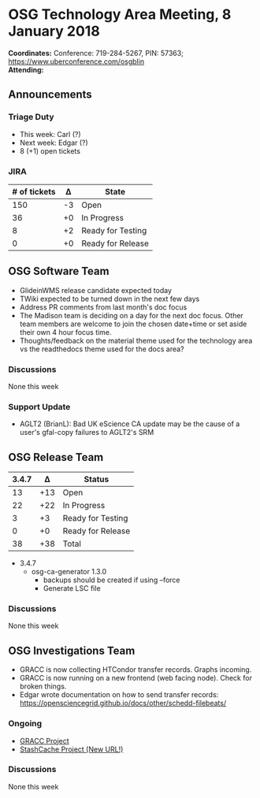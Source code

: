 # OSG Technology Area Meeting,  8 January 2018

**Coordinates:** Conference: 719-284-5267, PIN: 57363; <https://www.uberconference.com/osgblin>   
**Attending:**   


## Announcements


### Triage Duty

-   This week: Carl (?)
-   Next week: Edgar (?)
-   8 (+1) open tickets


### JIRA

| # of tickets | &Delta; | State             |
|------------ |------- |----------------- |
| 150          | -3      | Open              |
| 36           | +0      | In Progress       |
| 8            | +2      | Ready for Testing |
| 0            | +0      | Ready for Release |


## OSG Software Team

-   GlideinWMS release candidate expected today
-   TWiki expected to be turned down in the next few days
-   Address PR comments from last month's doc focus
-   The Madison team is deciding on a day for the next doc focus. Other team members are welcome to join the chosen date+time or set aside their own 4 hour focus time.
-   Thoughts/feedback on the material theme used for the technology area vs the readthedocs theme used for the docs area? 

### Discussions

None this week  


### Support Update

-   AGLT2 (BrianL): Bad UK eScience CA update may be the cause of a user's gfal-copy failures to AGLT2's SRM


## OSG Release Team

| 3.4.7 | &Delta; | Status            |
|----- |------- |----------------- |
| 13    | +13     | Open              |
| 22    | +22     | In Progress       |
| 3     | +3      | Ready for Testing |
| 0     | +0      | Ready for Release |
| 38    | +38     | Total             |

-   3.4.7  
    -   osg-ca-generator 1.3.0  
        -   backups should be created if using &#x2013;force
        -   Generate LSC file


### Discussions

None this week  


## OSG Investigations Team

-   GRACC is now collecting HTCondor transfer records.  Graphs incoming.
-   GRACC is now running on a new frontend (web facing node).  Check for broken things.
-   Edgar wrote documentation on how to send transfer records: <https://opensciencegrid.github.io/docs/other/schedd-filebeats/>


### Ongoing

-   [GRACC Project](https://jira.opensciencegrid.org/projects/GRACC/)
-   [StashCache Project (New URL!)](https://opensciencegrid.github.io/StashCache/)


### Discussions

None this week
